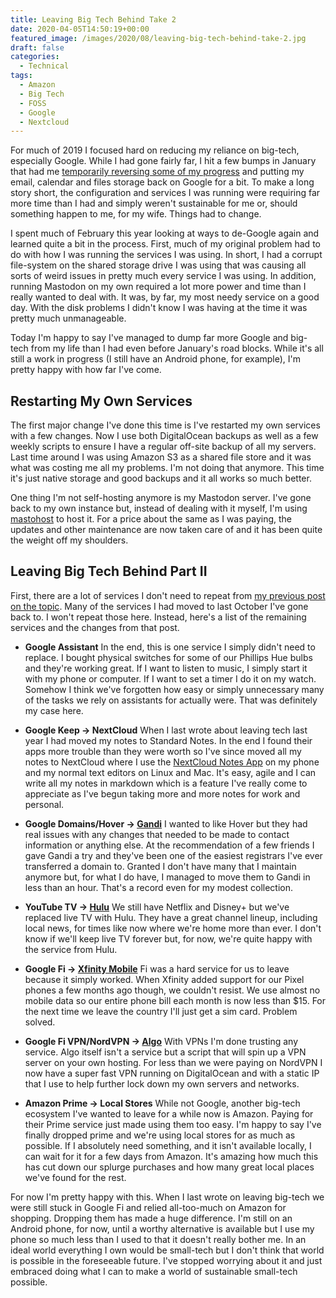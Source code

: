 ```yaml
---
title: Leaving Big Tech Behind Take 2
date: 2020-04-05T14:50:19+00:00
featured_image: /images/2020/08/leaving-big-tech-behind-take-2.jpg
draft: false
categories:
  - Technical
tags:
  - Amazon
  - Big Tech
  - FOSS
  - Google
  - Nextcloud
---
```


For much of 2019 I focused hard on reducing my reliance on big-tech, especially Google. While I had gone fairly far, I hit a few bumps in January that had me [temporarily reversing some of my progress](/2020/01/the-road-to-sustainable-tech/ "My post, The Road to Sustainable Tech") and putting my email, calendar and files storage back on Google for a bit. To make a long story short, the configuration and services I was running were requiring far more time than I had and simply weren't sustainable for me or, should something happen to me, for my wife. Things had to change.

I spent much of February this year looking at ways to de-Google again and learned quite a bit in the process. First, much of my original problem had to do with how I was running the services I was using. In short, I had a corrupt file-system on the shared storage drive I was using that was causing all sorts of weird issues in pretty much every service I was using. In addition, running Mastodon on my own required a lot more power and time than I really wanted to deal with. It was, by far, my most needy service on a good day. With the disk problems I didn't know I was having at the time it was pretty much unmanageable.

Today I'm happy to say I've managed to dump far more Google and big-tech from my life than I had even before January's road blocks. While it's all still a work in progress (I still have an Android phone, for example), I'm pretty happy with how far I've come.

## Restarting My Own Services

The first major change I've done this time is I've restarted my own services with a few changes. Now I use both DigitalOcean backups as well as a few weekly scripts to ensure I have a regular off-site backup of all my servers. Last time around I was using Amazon S3 as a shared file store and it was what was costing me all my problems. I'm not doing that anymore. This time it's just native storage and good backups and it all works so much better.

One thing I'm not self-hosting anymore is my Mastodon server. I've gone back to my own instance but, instead of dealing with it myself, I'm using [mastohost](https://masto.host/) to host it. For a price about the same as I was paying, the updates and other maintenance are now taken care of and it has been quite the weight off my shoulders.

## Leaving Big Tech Behind Part II

First, there are a lot of services I don't need to repeat from [my previous post on the topic](/2019/10/how-i-mostly-removed-google-from-my-life/). Many of the services I had moved to last October I've gone back to. I won't repeat those here. Instead, here's a list of the remaining services and the changes from that post.

* **Google Assistant** In the end, this is one service I simply didn't need to replace. I bought physical switches for some of our Phillips Hue bulbs and they're working great. If I want to listen to music, I simply start it with my phone or computer. If I want to set a timer I do it on my watch. Somehow I think we've forgotten how easy or simply unnecessary many of the tasks we rely on assistants for actually were. That was definitely my case here.

* **Google Keep -> NextCloud** When I last wrote about leaving tech last year I had moved my notes to Standard Notes. In the end I found their apps more trouble than they were worth so I've since moved all my notes to NextCloud where I use the [NextCloud Notes App](https://apps.nextcloud.com/apps/notes) on my phone and my normal text editors on Linux and Mac. It's easy, agile and I can write all my notes in markdown which is a feature I've really come to appreciate as I've begun taking more and more notes for work and personal.

* **Google Domains/Hover -> [Gandi](https://www.gandi.net/)** I wanted to like Hover but they had real issues with any changes that needed to be made to contact information or anything else. At the recommendation of a few friends I gave Gandi a try and they've been one of the easiest registrars I've ever transferred a domain to. Granted I don't have many that I maintain anymore but, for what I do have, I managed to move them to Gandi in less than an hour. That's a record even for my modest collection.

* **YouTube TV -> [Hulu](https://www.hulu.com/)** We still have Netflix and Disney+ but we've replaced live TV with Hulu. They have a great channel lineup, including local news, for times like now where we're home more than ever. I don't know if we'll keep live TV forever but, for now, we're quite happy with the service from Hulu.

* **Google Fi -> [Xfinity Mobile](https://www.xfinity.com/mobile/)** Fi was a hard service for us to leave because it simply worked. When Xfinity added support for our Pixel phones a few months ago though, we couldn't resist. We use almost no mobile data so our entire phone bill each month is now less than $15. For the next time we leave the country I'll just get a sim card. Problem solved.

* **Google Fi VPN/NordVPN -> [Algo](https://github.com/trailofbits/algo)** With VPNs I'm done trusting any service. Algo itself isn't a service but a script that will spin up a VPN server on your own hosting. For less than we were paying on NordVPN I now have a super fast VPN running on DigitalOcean and with a static IP that I use to help further lock down my own servers and networks.

* **Amazon Prime -> Local Stores** While not Google, another big-tech ecosystem I've wanted to leave for a while now is Amazon. Paying for their Prime service just made using them too easy. I'm happy to say I've finally dropped prime and we're using local stores for as much as possible. If I absolutely need something, and it isn't available locally, I can wait for it for a few days from Amazon. It's amazing how much this has cut down our splurge purchases and how many great local places we've found for the rest.

For now I'm pretty happy with this. When I last wrote on leaving big-tech we were still stuck in Google Fi and relied all-too-much on Amazon for shopping. Dropping them has made a huge difference. I'm still on an Android phone, for now, until a worthy alternative is available but I use my phone so much less than I used to that it doesn't really bother me. In an ideal world everything I own would be small-tech but I don't think that world is possible in the foreseeable future. I've stopped worrying about it and just embraced doing what I can to make a world of sustainable small-tech possible.